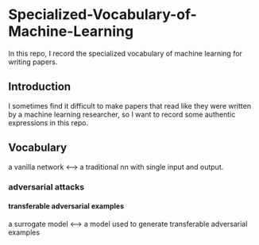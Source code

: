 # Specialized-Vocabulary-of-Machine-Learning
In this repo, I record the specialized vocabulary of machine learning for writing papers.

## Introduction
I sometimes find it difficult to make papers that read like they were written by a machine learning researcher, so I want to record some authentic expressions in this repo.

## Vocabulary
a vanilla network <--> a traditional nn with single input and output.
### adversarial attacks


#### transferable adversarial examples
a surrogate model <--> a model used to generate transferable adversarial examples
